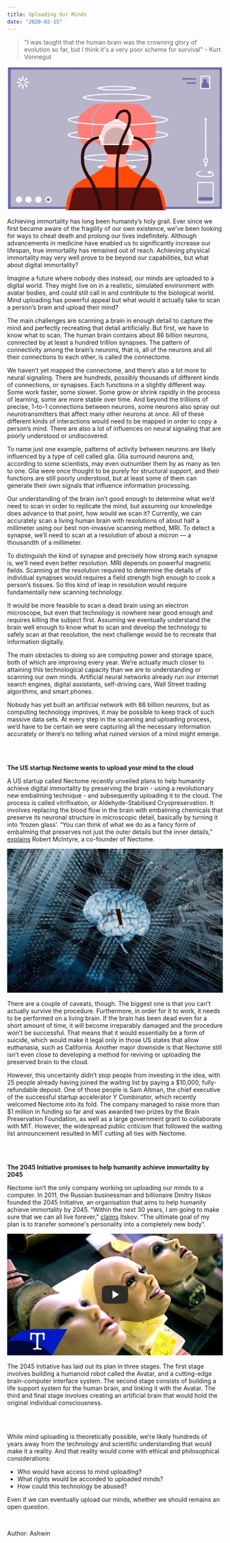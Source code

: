```yaml
---
title: Uploading Our Minds
date: "2020-02-15"
---
```


> "I was taught that the human brain was the crowning glory of evolution so far, but I think it's a very poor scheme for survival" - Kurt Vonnegut

![brain-uploading](./minduploading.jpg)

Achieving immortality has long been humanity’s holy grail. Ever since we first became aware of the fragility of our own existence, we’ve been looking for ways to cheat death and prolong our lives indefinitely. Although advancements in medicine have enabled us to significantly increase our lifespan, true immortality has remained out of reach. Achieving physical immortality may very well prove to be beyond our capabilities, but what about digital immortality?

Imagine a future where nobody dies instead, our minds are uploaded to a digital world. They might live on in a realistic, simulated environment with avatar bodies, and could still call in and contribute to the biological world. Mind uploading has powerful appeal but what would it actually take to scan a person’s brain and upload their mind?

The main challenges are scanning a brain in enough detail to capture the mind and perfectly recreating that detail artificially. But first, we have to know what to scan. The human brain contains about 86 billion neurons, connected by at least a hundred trillion synapses. The pattern of connectivity among the brain’s neurons, that is, all of the neurons and all their connections to each other, is called the connectome.

We haven’t yet mapped the connectome, and there’s also a lot more to neural signaling. There are hundreds, possibly thousands of different kinds of connections, or synapses. Each functions in a slightly different way. Some work faster, some slower. Some grow or shrink rapidly in the process of learning, some are more stable over time. And beyond the trillions of precise, 1-to-1 connections between neurons, some neurons also spray out neurotransmitters that affect many other neurons at once. All of these different kinds of interactions would need to be mapped in order to copy a person’s mind. There are also a lot of influences on neural signaling that are poorly understood or undiscovered.

To name just one example, patterns of activity between neurons are likely influenced by a type of cell called glia. Glia surround neurons and, according to some scientists, may even outnumber them by as many as ten to one. Glia were once thought to be purely for structural support, and their functions are still poorly understood, but at least some of them can generate their own signals
that influence information processing.

Our understanding of the brain isn’t good enough to determine what we’d need to scan in order to replicate the mind, but assuming our knowledge does advance to that point, how would we scan it?
Currently, we can accurately scan a living human brain with resolutions of about half a millimeter
using our best non-invasive scanning method, MRI. To detect a synapse, we’ll need to scan at a resolution of about a micron — a thousandth of a millimeter.

To distinguish the kind of synapse and precisely how strong each synapse is, we’ll need even better resolution. MRI depends on powerful magnetic fields. Scanning at the resolution required
to determine the details of individual synapses would requires a field strength high enough to cook a person’s tissues. So this kind of leap in resolution would require fundamentally new scanning technology.

It would be more feasible to scan a dead brain using an electron microscope, but even that technology is nowhere near good enough and requires killing the subject first. Assuming we eventually understand the brain well enough to know what to scan and develop the technology to safely scan at that resolution, the next challenge would be to recreate that information digitally.

The main obstacles to doing so are computing power and storage space, both of which are improving every year. We’re actually much closer to attaining this technological capacity than we are to understanding or scanning our own minds. Artificial neural networks already run our internet search engines, digital assistants, self-driving cars, Wall Street trading algorithms, and smart phones.

Nobody has yet built an artificial network with 86 billion neurons, but as computing technology improves, it may be possible to keep track of such massive data sets. At every step in the scanning and uploading process, we’d have to be certain we were capturing all the necessary information accurately or there’s no telling what ruined version of a mind might emerge.

<br>
<br>

**The US startup Nectome wants to upload your mind to the cloud**

A US startup called Nectome recently unveiled plans to help humanity achieve digital immortality by preserving the brain - using a revolutionary new embalming technique - and subsequently uploading it to the cloud. The process is called vitrifixation, or Aldehyde-Stabilised Cryopreservation. It involves replacing the blood flow in the brain with embalming chemicals that preserve its neuronal structure in microscopic detail, basically by turning it into ‘frozen glass’. “You can think of what we do as a fancy form of embalming that preserves not just the outer details but the inner details,” [explains](https://www.technologyreview.com/s/610456/a-startup-is-pitching-a-mind-uploading-service-that-is-100-percent-fatal/) Robert McIntyre, a co-founder of Nectome.

![Nectome-mind-upload](./Nectome-mind-upload.jpg)

There are a couple of caveats, though. The biggest one is that you can’t actually survive the procedure. Furthermore, in order for it to work, it needs to be performed on a living brain. If the brain has been dead even for a short amount of time, it will become irreparably damaged and the procedure won’t be successful. That means that it would essentially be a form of suicide, which would make it legal only in those US states that allow euthanasia, such as California. Another major downside is that Nectome still isn’t even close to developing a method for reviving or uploading the preserved brain to the cloud.

However, this uncertainty didn’t stop people from investing in the idea, with 25 people already having joined the waiting list by paying a $10,000, fully-refundable deposit. One of those people is Sam Altman, the chief executive of the successful startup accelerator Y Combinator, which recently welcomed Nectome into its fold. The company managed to raise more than $1 million in funding so far and was awarded two prizes by the Brain Preservation Foundation, as well as a large government grant to collaborate with MIT. However, the widespread public criticism that followed the waiting list announcement resulted in MIT cutting all ties with Nectome.

<br>
<br>

**The 2045 Initiative promises to help humanity achieve immortality by 2045**

Nectome isn’t the only company working on uploading our minds to a computer. In 2011, the Russian businessman and billionaire Dmitry Itskov founded the 2045 Initiative, an organisation that aims to help humanity achieve immortality by 2045. “Within the next 30 years, I am going to make sure that we can all live forever,” [claims](https://www.bbc.com/news/magazine-35786771) Itskov. “The ultimate goal of my plan is to transfer someone's personality into a completely new body”.

[![Start-Up Offers To Back Up Your Brain In Exchange For Your Life](./youtube-link-image.jpg)](https://youtu.be/f9AGApt3bMQ "Start-Up Offers To Back Up Your Brain In Exchange For Your Life")

The 2045 Initiative has laid out its plan in three stages. The first stage involves building a humanoid robot called the Avatar, and a cutting-edge brain-computer interface system. The second stage consists of building a life support system for the human brain, and linking it with the Avatar. The third and final stage involves creating an artificial brain that would hold the original individual consciousness.

<br>
<br>

While mind uploading is theoretically possible, we’re likely hundreds of years away from the technology and scientific understanding that would make it a reality. And that reality would come with ethical and philosophical considerations:
- Who would have access to mind uploading?
- What rights would be accorded to uploaded minds?
- How could this technology be abused?

Even if we can eventually upload our minds, whether we should remains an open question.

<br>

Author: Ashwin